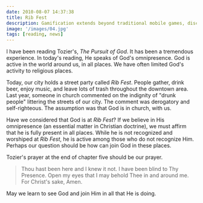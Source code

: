 ```yaml
---
date: 2010-08-07 14:37:38
title: Rib Fest
description: Gamification extends beyond traditional mobile games, discovering innovative strategies to incorporate game-like elements into non-gaming apps for enhanced
image: '/images/04.jpg'
tags: [reading, news]
---
```


I have been reading Tozier's, *The Pursuit of God*.  It has been a tremendous experience.  In today's reading, He speaks of God's omnipresence.  God is active in the world around us, in all places.  We have often limited God's activity to religious places.

Today, our city holds a street party called *Rib Fest*.  People gather, drink beer, enjoy music, and leave lots of trash throughout the downtown area.  Last year, someone in church commented on the indignity of "drunk people" littering the streets of our city.  The comment was derogatory and self-righteous.  The assumption was that God is in church, with us.  

Have we considered that God is at *Rib Fest*?  If we believe in His omnipresence (an essential matter in Christian doctrine), we must affirm that he is fully present in all places.  While he is not recognized and worshiped at *Rib Fest*, he is active among those who do not recognize Him.  Perhaps our question should be how can join God in these places.

Tozier's prayer at the end of chapter five should be our prayer.

>Thou hast been here and I knew it not. I have been blind to Thy Presence. Open my eyes that I may behold Thee in and around me. For Christ's sake, Amen.

May we learn to see God and join Him in all that He is doing.
